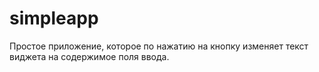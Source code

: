 # simpleapp

Простое приложение, которое по нажатию на кнопку изменяет текст виджета на содержимое поля ввода.
